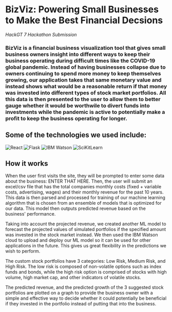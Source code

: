 # BizViz: Powering Small Businesses to Make the Best Financial Decsions #

*HackGT 7 Hackathon Submission*
### BizViz is a financial business visualization tool that gives small business owners insight into different ways to keep their business operating during difficult times like the COVID-19 global pandemic. Instead of having businesses collapse due to owners continuing to spend more money to keep themselves growing, our application takes that same monetary value and instead shows what would be a reasonable return if that money was invested into different types of stock market portfolios. All this data is then presented to the user to allow them to better gauge whether it would be worthwile to divert funds into investments while the pandemic is active to potentially make a profit to keep the business operating for longer.

## Some of the technologies we used include:
![React]()
![Flask]()
![IBM Watson]()
![SciKitLearn]()

## How it works ##

When the user first visits the site, they will be prompted to enter some data about the business: ENTER THAT HERE. Then, the user will submit an excel/csv file that has the total companies monthly costs (fixed + variable costs, advertising, wages) and their monthly revenue for the past 10 years. This data is then parsed and processed for training of our machine learning algorithm that is chosen from an ensemble of models that is optimized for our data. This model then outputs predicted revenue based on the business' performance.

Taking into account the projected revenue, we created another ML model to forecast the projected values of simulated portfolios if the specified amount was invested in the stock market instead. We then used the IBM Watson cloud to upload and deploy our ML model so it can be used for other applications in the future. This gives us great flexibility in the predictions we wish to perform.

The custom stock portfolios have 3 categories: Low Risk, Medium Risk, and High Risk. The low risk is composed of non-volatile options such as index funds and bonds, while the high risk option is comprised of stocks with high volume, high market cap, and other indicators of volatile stocks.

The predicted revenue, and the predicted growth of the 3 suggested stock portfolios are plotted on a graph to provide the business owner with a simple and effective way to decide whether it could potentially be beneficial if they invested in the portfolio instead of putting that into the business. 
